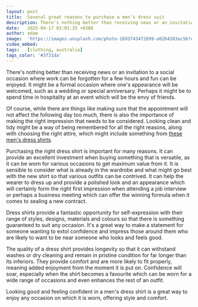 ```yaml
---
layout: post
title:  Several great reasons to purchase a men’s dress suit
description: There's nothing better than receiving news or an invitation to a social occasion where work can be forgotten for a few hours and fun can be enjoyed.
date:   2025-04-17 03:01:35 +0300
author: adam
image:  'https://images.unsplash.com/photo-1693743472699-a0264203ac56?q=80&w=2940&auto=format&fit=crop&ixlib=rb-4.0.3&ixid=M3wxMjA3fDB8MHxwaG90by1wYWdlfHx8fGVufDB8fHx8fA%3D%3D'
video_embed:
tags:   [clothing, australia]
tags_color: '#3f31da'
---
```

There's nothing better than receiving news or an invitation to a social occasion where work can be forgotten for a few hours and fun can be enjoyed. It might be a formal occasion where one's appearance will be welcomed, such as a wedding or special anniversary. Perhaps it might be to spend time in hospitality at an event which will be the envy of friends.

Of course, while there are things like making sure that the appointment will not affect the following day too much, there is also the importance of making the right impression that needs to be considered. Looking clean and tidy might be a way of being remembered for all the right reasons, along with choosing the right attire, which might include something from [these men's dress shirts](https://www.blowesclothing.com.au/collections/mens-shirts).

Purchasing the right dress shirt is important for many reasons. It can provide an excellent investment when buying something that is versatile, as it can be worn for various occasions to get maximum value from it. It is sensible to consider what is already in the wardrobe and what might go best with the new shirt so that various outfits can be contrived. It can help the wearer to dress up and provide a polished look and an appearance which will certainly form the right first impression when attending a job interview or perhaps a business meeting which can offer the winning formula when it comes to sealing a new contract.

Dress shirts provide a fantastic opportunity for self-expression with their range of styles, designs, materials and colours so that there is something guaranteed to suit any occasion. It's a great way to make a statement for someone wanting to extol confidence and impress those around them who are likely to want to be near someone who looks and feels good.

The quality of a dress shirt provides longevity so that it can withstand washes or dry cleaning and remain in pristine condition for far longer than its inferiors. They provide comfort and are more likely to fit properly, meaning added enjoyment from the moment it is put on. Confidence will soar, especially when the shirt becomes a favourite which can be worn for a wide range of occasions and even enhances the rest of an outfit.

Looking good and feeling confident in a men's dress shirt is a great way to enjoy any occasion on which it is worn, offering style and comfort.
